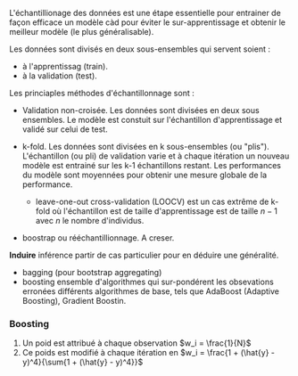 L'échantillionage des données est une étape essentielle pour entrainer de façon efficace un modèle càd pour éviter le sur-apprentissage et obtenir le meilleur modèle (le plus généralisable).

Les données sont divisés en deux sous-ensembles qui servent soient :

* à l'apprentissag (train).
* à la validation (test).

Les princiaples méthodes d'échantillonnage sont : 

* Validation non-croisée. Les données sont divisées en deux sous ensembles. Le modèle est constuit sur l'échantillon d'apprentissage et validé sur celui de test.
* k-fold. Les données sont divisées en k sous-ensembles (ou "plis"). L'échantillon (ou pli) de validation varie et à chaque itération un nouveau modèle est entrainé sur les k-1 échantillons restant. Les performances du modèle sont moyennées pour obtenir une mesure globale de la performance.
    
    *  leave-one-out cross-validation (LOOCV) est un cas extrême de k-fold où l'échantillon est de taille d'apprentissage est de taille $n-1$ avec $n$ le nombre d'individus.

* boostrap ou rééchantillionnage. A creser.

__Induire__ inférence partir de cas particulier pour en déduire une généralité.

* bagging  (pour bootstrap aggregating)
* boosting ensemble d'algorithmes qui sur-pondérent les obsevations erronées différents algorithmes de base, tels que AdaBoost (Adaptive Boosting), Gradient Boostin.

### Boosting 

1. Un poid est attribué à chaque observation $w_i = \frac{1}{N}$
2. Ce poids est modifié à chaque itération en $w_i = \frac{1 + (\hat{y} - y)^4}{\sum{1 + (\hat{y} - y)^4}}$